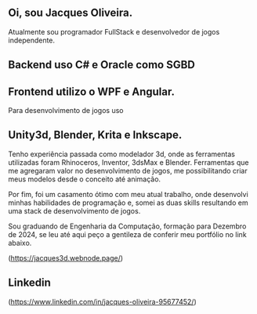 <div class="container">
<h2>Oi, sou Jacques Oliveira.</h2>
  
Atualmente sou programador FullStack e desenvolvedor de jogos independente.

## Backend uso C# e Oracle como SGBD
## Frontend utilizo o WPF e Angular.

Para desenvolvimento de jogos uso
## Unity3d, Blender, Krita e Inkscape.

Tenho experiência passada como modelador 3d, onde as ferramentas utilizadas
foram Rhinoceros, Inventor, 3dsMax e Blender. Ferramentas que me agregaram
valor no desenvolvimento de jogos, me possibilitando criar meus modelos desde
o conceito até animação.

Por fim, foi um casamento ótimo com meu atual trabalho, onde desenvolvi minhas
habilidades de programação e, somei as duas skills resultando em uma stack de
desenvolvimento de jogos. 

Sou graduando de Engenharia da Computação, formação para Dezembro de 2024,
se leu até aqui peço a gentileza de conferir meu portfólio no link abaixo.

(https://jacques3d.webnode.page/)
## Linkedin
(https://www.linkedin.com/in/jacques-oliveira-95677452/)

</div>



